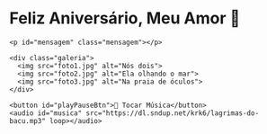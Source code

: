 <!DOCTYPE html>
<html lang="pt-br">
<head>
  <meta charset="UTF-8" />
  <meta name="viewport" content="width=device-width, initial-scale=1.0"/>
  <title>Feliz Aniversário, Amor!</title>
  <link rel="stylesheet" href="style.css" />
  <script defer src="script.js"></script>
</head>
<body>
  <div class="container">
    <h1>Feliz Aniversário, Meu Amor 🎉</h1>

    <p id="mensagem" class="mensagem"></p>

    <div class="galeria">
      <img src="foto1.jpg" alt="Nós dois">
      <img src="foto2.jpg" alt="Ela olhando o mar">
      <img src="foto3.jpg" alt="Na praia de óculos">
    </div>

    <button id="playPauseBtn">🎵 Tocar Música</button>
    <audio id="musica" src="https://dl.sndup.net/krk6/lagrimas-do-bacu.mp3" loop></audio>
  </div>
</body>
</html>
